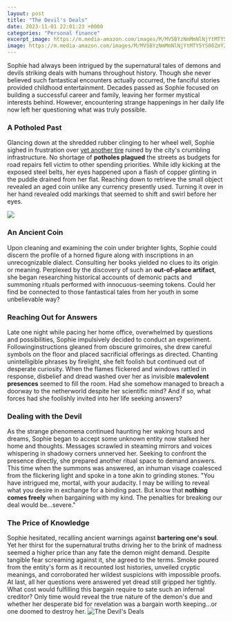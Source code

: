 ```yaml
---
layout: post
title: "The Devil's Deals"
date: 2023-11-01 22:01:23 +0000
categories: "Personal finance"
excerpt_image: https://m.media-amazon.com/images/M/MV5BYzNmMmNlNjYtMTY5YS00ZmY2LWFmZjAtNWE4NWRmYzcwNmEyXkEyXkFqcGdeQXVyNjI4NDY5ODM@._V1_.jpg
image: https://m.media-amazon.com/images/M/MV5BYzNmMmNlNjYtMTY5YS00ZmY2LWFmZjAtNWE4NWRmYzcwNmEyXkEyXkFqcGdeQXVyNjI4NDY5ODM@._V1_.jpg
---
```


Sophie had always been intrigued by the supernatural tales of demons and devils striking deals with humans throughout history. Though she never believed such fantastical encounters actually occurred, the fanciful stories provided childhood entertainment. 
Decades passed as Sophie focused on building a successful career and family, leaving her former mystical interests behind. However, encountering strange happenings in her daily life now left her questioning what was truly possible. 
### A Potholed Past
Glancing down at the shredded rubber clinging to her wheel well, Sophie sighed in frustration over [yet another tire](https://fistore.mysenprints.com/collection/addy) ruined by the city's crumbling infrastructure. No shortage of **potholes plagued** the streets as budgets for road repairs fell victim to other spending priorities. 
While idly kicking at the exposed steel belts, her eyes happened upon a flash of copper glinting in the puddle drained from her flat. Reaching down to retrieve the small object revealed an aged coin unlike any currency presently used. Turning it over in her hand revealed odd markings that seemed to shift and swirl before her eyes.

![](https://m.media-amazon.com/images/M/MV5BNjMzNDI3Y2YtOTI0OS00Y2YzLThhOWQtOTZlZDc5NGFiODkwXkEyXkFqcGdeQXVyMTM1NTM4MzQx._V1_FMjpg_UX1000_.jpg)
### An Ancient Coin
Upon cleaning and examining the coin under brighter lights, Sophie could discern the profile of a horned figure along with inscriptions in an unrecognizable dialect. Consulting her books yielded no clues to its origin or meaning. 
Perplexed by the discovery of such an **out-of-place artifact**, she began researching historical accounts of demonic pacts and summoning rituals performed with innocuous-seeming tokens. Could her find be connected to those fantastical tales from her youth in some unbelievable way?
### Reaching Out for Answers 
Late one night while pacing her home office, overwhelmed by questions and possibilities, Sophie impulsively decided to conduct an experiment. Followinginstructions gleaned from obscure grimoires, she drew careful symbols on the floor and placed sacrificial offerings as directed. 
Chanting unintelligible phrases by firelight, she felt foolish but continued out of desperate curiosity. When the flames flickered and windows rattled in response, disbelief and dread washed over her as invisible **malevolent presences** seemed to fill the room. 
Had she somehow managed to breach a doorway to the netherworld despite her scientific mind? And if so, what forces had she foolishly invited into her life seeking answers?
### Dealing with the Devil
As the strange phenomena continued haunting her waking hours and dreams, Sophie began to accept some unknown entity now stalked her home and thoughts. Messages scrawled in steaming mirrors and voices whispering in shadowy corners unnerved her.
Seeking to confront the presence directly, she prepared another ritual space to demand answers. This time when the summons was answered, an inhuman visage coalesced from the flickering light and spoke in a tone akin to grinding stones. 
"You have intrigued me, mortal, with your audacity. I may be willing to reveal what you desire in exchange for a binding pact. But know that **nothing comes freely** when bargaining with my kind. The penalties for breaking our deal would be...severe."
### The Price of Knowledge  
Sophie hesitated, recalling ancient warnings against **bartering one's soul**. Yet her thirst for the supernatural truths driving her to the brink of madness seemed a higher price than any fate the demon might demand. Despite tangible fear screaming against it, she agreed to the terms.
Smoke poured from the entity's form as it recounted lost histories, unveiled cryptic meanings, and corroborated her wildest suspicions with impossible proofs. At last, all her questions were answered yet dread still gripped her tightly. What cost would fulfilling this bargain require to sate such an infernal creditor? 
Only time would reveal the true nature of the demon's due and whether her desperate bid for revelation was a bargain worth keeping...or one doomed to destroy her.
![The Devil's Deals](https://m.media-amazon.com/images/M/MV5BYzNmMmNlNjYtMTY5YS00ZmY2LWFmZjAtNWE4NWRmYzcwNmEyXkEyXkFqcGdeQXVyNjI4NDY5ODM@._V1_.jpg)